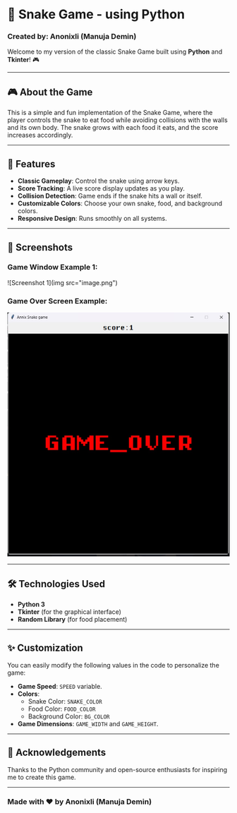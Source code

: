 # **🐍 Snake Game - using Python**

### Created by: **Anonixli (Manuja Demin)**

Welcome to my version of the classic Snake Game built using **Python** and **Tkinter**! 🎮

---

## 🎮 **About the Game**
This is a simple and fun implementation of the Snake Game, where the player controls the snake to eat food while avoiding collisions with the walls and its own body. The snake grows with each food it eats, and the score increases accordingly. 

---

## 🚀 **Features**
- **Classic Gameplay**: Control the snake using arrow keys.
- **Score Tracking**: A live score display updates as you play.
- **Collision Detection**: Game ends if the snake hits a wall or itself.
- **Customizable Colors**: Choose your own snake, food, and background colors.
- **Responsive Design**: Runs smoothly on all systems.

---

## 📸 **Screenshots**

### Game Window Example 1:
![Screenshot 1](img src="image.png")

### Game Over Screen Example:
![Screenshot 2](image2.jpg)

---

## 🛠️ **Technologies Used**
- **Python 3**
- **Tkinter** (for the graphical interface)
- **Random Library** (for food placement)

---

## ✨ **Customization**
You can easily modify the following values in the code to personalize the game:
- **Game Speed**: `SPEED` variable.
- **Colors**:
   - Snake Color: `SNAKE_COLOR`
   - Food Color: `FOOD_COLOR`
   - Background Color: `BG_COLOR`
- **Game Dimensions**: `GAME_WIDTH` and `GAME_HEIGHT`.

---
## 🙌 **Acknowledgements**
Thanks to the Python community and open-source enthusiasts for inspiring me to create this game.

---

### **Made with ❤️ by Anonixli (Manuja Demin)**


